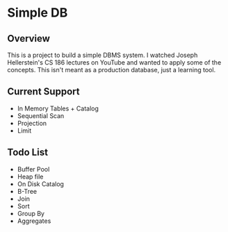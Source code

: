 # Simple DB

## Overview

This is a project to build a simple DBMS system.  I watched Joseph Hellerstein's CS 186 lectures on YouTube and wanted
to apply some of the concepts.  This isn't meant as a production database, just a learning tool.

## Current Support

* In Memory Tables + Catalog
* Sequential Scan
* Projection
* Limit

## Todo List

* Buffer Pool
* Heap file
* On Disk Catalog
* B-Tree
* Join
* Sort
* Group By
* Aggregates

